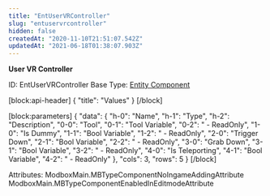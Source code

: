 ```yaml
---
title: "EntUserVRController"
slug: "entuservrcontroller"
hidden: false
createdAt: "2020-11-10T21:51:07.542Z"
updatedAt: "2021-06-18T01:38:07.903Z"
---
```

**User VR Controller**


ID: EntUserVRController
Base Type: [Entity Component](doc:componententity)

[block:api-header]
{
  "title": "Values"
}
[/block]

[block:parameters]
{
  "data": {
    "h-0": "Name",
    "h-1": "Type",
    "h-2": "Description",
    "0-0": "Tool",
    "0-1": "Tool Variable",
    "0-2": " - ReadOnly",
    "1-0": "Is Dummy",
    "1-1": "Bool Variable",
    "1-2": " - ReadOnly",
    "2-0": "Trigger Down",
    "2-1": "Bool Variable",
    "2-2": " - ReadOnly",
    "3-0": "Grab Down",
    "3-1": "Bool Variable",
    "3-2": " - ReadOnly",
    "4-0": "Is Teleporting",
    "4-1": "Bool Variable",
    "4-2": " - ReadOnly"
  },
  "cols": 3,
  "rows": 5
}
[/block]


Attributes:
ModboxMain.MBTypeComponentNoIngameAddingAttribute
ModboxMain.MBTypeComponentEnabledInEditmodeAttribute